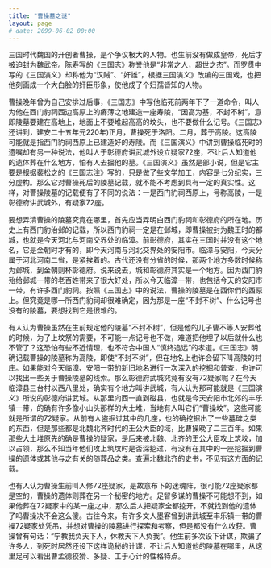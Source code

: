 ```yaml
---
title: "曹操墓之谜"
layout: page
# date: 2099-06-02 00:00
---
```


三国时代魏国的开创者曹操，是个争议极大的人物。也生前没有做成皇帝，死后才被迫封为魏武帝。陈寿写的《三国志》称誉他是“非常之人，超世之杰”。而罗贯中写的《三国演义》却称他为“汉贼”、“奸雄”，根据三国演义》改编的三国戏，也把他刻画成一个大白脸的奸臣形象，使他成了个妇孺皆知的人物。

曹操晚年曾为自己安排过后事，《三国志》中写他临死前两年下了一道命令，叫人为他在西门豹祠西边高原上的瘠薄之地建造一座寿陵，“因高为基，不封不树”，意即陵墓要建在高地上，地面上不要堆起高高的坟头，也不要做什么记号。《三国志》还讲到，建安二十五年元220年)正月，曹操死于洛阳。二月，葬于高陵。这高陵可能就是指西门豹祠西原上已建造好的寿陵。而《三国演义》中讲到曹操临死时的遗嘱却有另一种说法，他叫人于彰德府讲武城外设立疑家72座，不让后人知道他的遗体葬在什么地方，怕有人去掘他的墓。《三国演义》虽然是部小说，但是它主要是根据裴松之的《三国志注》写的，只是做了些文学加工，内容是七分纪实，三分虚构。那么它对曹操死后的陵墓记载，就不能不考虑到具有一定的真实性。这样，对曹操陵墓的记载便有了不同的说法：一是西门豹祠西原上，号称高陵，一是彰德府讲武城外，有疑家72座。

要想弄清曹操的陵墓究竟在哪里，首先应当弄明白西门豹祠和彰德府的所在地。历史上有西门豹治邺的记载，所以西门豹祠一定是在邺城，即曹操被封为魏王时的都城，也就是今天河北与河南交界处的临漳。前彰德府，其实在三国时并没有这个地名，它是金朝时才有的，即今天河南与河北交界处的安阳市。临漳与安阳，今天分属于河北河南二省，是紧挨着的。古代还没有分省的时候，那两个地方多数时候称为邺城，到金朝则杯彰德府。说来说去，城和彰德府其实是一个地方。因为西门豹殆给邺城一带的老百姓带来了很大好处，所以今天临漳一带，也包括今天的安阳市一带，有许多西门豹祠。按照《三国志》中的说法，曹操的陵墓是在西你們的西原上。但究竟是哪一所西门豹祠却很难确定，因为那是一座“不封不树”、什么记号也没有的陵墓，要想找到它是很难的。

有人认为曹操虽然在生前规定他的陵墓“不封不树”，但是他的儿子曹不等人安葬他的时候，为了上坟祭的需要，不可能一点记号也不做，难道把他埋了以后就什么也不管了？这恐怕有些不近情理，也不符合中国人“慎终追远”的孝道。《三国志》明确记载曹操的陵墓称为高陵，即使“不封不树”，但在地名上也许会留下叫高陵的村庄。如果能对今天临漳、安阳一带的新旧地名进行一次深入的挖掘和普查，也许可以找出一些关于曹操陵墓的线索。那么彰德府武城究竟有没有72疑家呢？在今天临漳县三台村以西八里处，确实有个地方叫讲武城，有人认为那可能就是《三国演义》所说的彰德府讲武城。从那里向西一直到磁县，也就是今天安阳市北郊的丰乐镇一带，的确有许多像小山头那样的大土堆，当地有人叫它们“曹操坟”。这些可能就是所谓的72疑家。从前有人盗掘过其中的几座，也的确挖掘出了一些墓碑之类的东西，但是那些都是北魏北齐时代的王公大臣的域，比曹操晚了二三百年。如果那些大土堆原先的确是曹操的疑家，是后来被北魏、北齐的王公大臣攻上筑坟，加以占领，那么不知当年他们攻上筑坟时是否深挖过，有没有在其中的一座挖掘到曹操的遗体或其他与之有关的随葬品之类。查遍北魏北齐的史书，不见有这方面的记载。

也有人认为曹操生前叫人修72座疑家，是故意布下的迷魂阵，很可能72座疑家都是空的，曹操的遗体则葬在另一个秘密的地方。足智多谋的曹操不可能想不到，如果他葬在72疑家中的某一座之中，那么后人把疑家全都挖开，不就找到他的遗体了吗曹操决不会这么傻。古往今来，有许多文人墨客曾到讲武城至丰乐镇一带的曹操72疑家处凭吊，并想对曹操的陵墓进行探索和考察，但是都没有什么收获。曹操曾有句话：“宁教我负天下人，休教天下人负我”。他生前多次设下计谋，欺骗了许多人，到死时居然还设下这样诡秘的计谋，不让后人知道他的陵墓在哪里，从这里足可以看出曹孟德狡猾、多疑、工于心计的性格特点。


